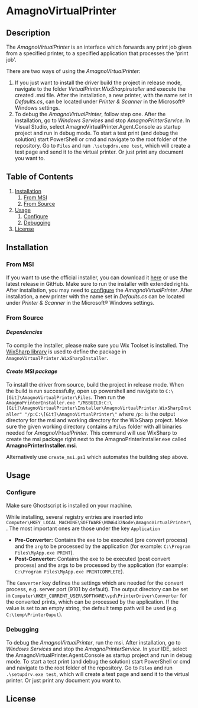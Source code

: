 # AmagnoVirtualPrinter

## Description

The _AmagnoVirtualPrinter_ is an interface which forwards any print job given from a specified printer, to a specified application that processes the 'print job'.

There are two ways of using the _AmagnoVirtualPrinter_:

1. If you just want to install the driver build the project in release mode, navigate to the folder _VirtualPrinter.WixSharpinstaller_ and execute the created .msi file. After the installation, a new printer, with the name set in _Defaults.cs_, can be located under _Printer & Scanner_ in the Microsoft® Windows settings.
2. To debug the _AmagnoVirtualPrinter_, follow step one. After the installation, go to _Windows Services_ and stop _AmagnoPrinterService_. In Visual Studio, select AmagnoVirtualPrinter.Agent.Console as startup project and run in debug mode. To start a test print (and debug the solution) start PowerShell or cmd and navigate to the root folder of the repository. Go to `Files` and run `.\setupdrv.exe test`, which will create a test page and send it to the virtual printer. Or just print any document you want to.

## Table of Contents

1. [Installation](#installation)
    1. [From MSI](#from-msi)
    2. [From Source](#from-source)
2. [Usage](#usage)
    1. [Configure](#configure)
    2. [Debugging](#debugging)
3. [License](#license)

## Installation

### From MSI

If you want to use the official installer, you can download it [here](https://amagno.de) or use the latest release in GitHub. Make sure to run the installer with extended rights. After installation, you may need to [configure](#configure) the _AmagnoVirtualPrinter_.
After installation, a new printer with the name set in _Defaults.cs_ can be located under _Printer & Scanner_ in the Microsoft® Windows settings.

### From Source

#### **_Dependencies_**

To compile the installer, please make sure you Wix Toolset is installed. The [WixSharp library](https://github.com/oleg-shilo/wixsharp) is used to define the package in `AmagnoVirtualPrinter.WixSharpInstaller`.

#### **_Create MSI package_**

To install the driver from source, build the project in release mode. When the build is run successfully, open up powershell and navigate to `C:\[Git]\AmagnoVirtualPrinter\Files`. Then run the `AmagnoPrinterInstaller.exe "/MSBUILD:C:\[Git]\AmagnoVirtualPrinter\Installer\AmagnoVirtualPrinter.WixSharpInstaller" "/p:C:\[Git]\AmagnoVirtualPrinter\"` where `/p:` is the output directory for the msi and working directory for the WixSharp project. Make sure the given working directory contains a `Files` folder with all binaries needed for _AmagnoVirtualPrinter_. This command will use WixSharp to create the msi package right next to the AmagnoPrinterInstaller.exe called **AmagnoPrinterInstaller.msi**.

Alternatively use `create_msi.ps1` which automates the building step above.

## Usage

### Configure

Make sure Ghostscript is installed on your machine.

While installing, several registry entries are inserted into `Computer\HKEY_LOCAL_MACHINE\SOFTWARE\WOW6432Node\AmagnoVirtualPrinter\`. The most important ones are those under the key `Application`
- **Pre-Converter:** Contains the exe to be executed (pre convert process) and the `arg` to be processed by the application (for example: `C:\Program Files\MyApp.exe PRINT`). 
- **Post-Converter:** Contains the exe to be executed (post convert process) and the args to be processed by the application (for example: `C:\Program Files\MyApp.exe PRINTCOMPLETE`).

The `Converter` key defines the settings which are needed for the convert process, e.g. server port (9101 by default).
The output directory can be set in `Computer\HKEY_CURRENT_USER\SOFTWARE\vpd\PrinterDriver\Converter` for the converted prints, which can be processed by the application. If the value is set to an empty string, the default temp path will be used (e.g. `C:\temp\PrinterOuput`). 
### Debugging

To debug the _AmagnoVirtualPrinter_, run the msi. After installation, go to _Windows Services_ and stop the _AmagnoPrinterService_. In your IDE, select the AmagnoVirtualPrinter.Agent.Console as startup project and run in debug mode. To start a test print (and debug the solution) start  PowerShell or cmd and navigate to the root folder of the repository. Go to `Files` and run `.\setupdrv.exe test`, which will create a test page and send it to the virtual printer. Or just print any document you want to.

## License



